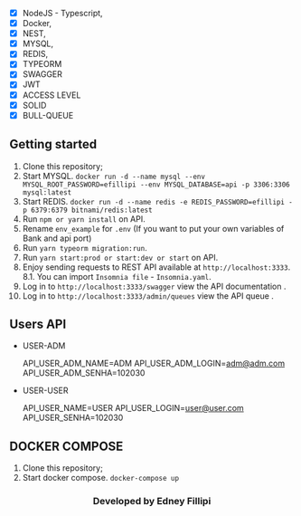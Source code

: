 - [x] NodeJS - Typescript,
- [x] Docker,
- [x] NEST,
- [x] MYSQL,
- [x] REDIS,
- [x] TYPEORM
- [x] SWAGGER
- [x] JWT
- [x] ACCESS LEVEL
- [x] SOLID
- [x] BULL-QUEUE

## Getting started

1. Clone this repository;<br />
2. Start MYSQL. `docker run -d --name mysql --env MYSQL_ROOT_PASSWORD=efillipi --env MYSQL_DATABASE=api -p 3306:3306 mysql:latest`<br />
3. Start REDIS. `docker run -d --name redis -e REDIS_PASSWORD=efillipi -p 6379:6379 bitnami/redis:latest`<br />
4. Run `npm or yarn install` on API.<br />
5. Rename `env_example` for `.env` (If you want to put your own variables of Bank and api port)
6. Run `yarn typeorm migration:run`.<br />
7. Run `yarn start:prod or start:dev or start` on API.<br />
8. Enjoy sending requests to REST API available at `http://localhost:3333`.<br />
  8.1. You can import `Insomnia file` - `Insomnia.yaml`.<br />
9. Log in to `http://localhost:3333/swagger` view the API documentation .<br />
10. Log in to `http://localhost:3333/admin/queues` view the API queue .<br />

## Users API

- USER-ADM

  API_USER_ADM_NAME=ADM
  API_USER_ADM_LOGIN=adm@adm.com
  API_USER_ADM_SENHA=102030

- USER-USER

  API_USER_NAME=USER
  API_USER_LOGIN=user@user.com
  API_USER_SENHA=102030

## DOCKER COMPOSE

1. Clone this repository;<br />
2. Start docker compose. `docker-compose up`<br />

<h3 align="center">Developed by Edney Fillipi</h3>
